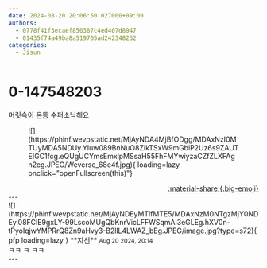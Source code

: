 ```yaml
---
date: 2024-08-20 20:06:50.027000+09:00
authors:
  - 0778f41f3ecaef850387c4ed407d8947
  - 01435f74a49ba8a519705ad242348232
categories:
  - Jisun
---
```


# 0-147548203

<div class="post-container" markdown="1">
<div class="content-container md-sidebar__scrollwrap" markdown="1">

머릿속이 온통 수퍼소닉해요
<figure markdown="1">
![](https://phinf.wevpstatic.net/MjAyNDA4MjBfODgg/MDAxNzI0MTUyMDA5NDUy.Yluw089BnNuO8ZikTSxW9mGbiP2Uz6s9ZAUTEIGC1fcg.eQUgUCYmsEmxlpMSsaH55FhFMYwiyzaCZfZLXFAgn2cg.JPEG/Weverse_68e4f.jpg){ loading=lazy onclick="openFullscreen(this)"}
</figure>


</div>
</div>

<div style="text-align: right;" markdown="1">
<a href="https://weverse.io/fromis9/fanpost/0-147548203" style="text-align: right;">:material-share:{.big-emoji}</a>
</div>
---

<div class="comments-container md-sidebar__scrollwrap" markdown="1">
<div class="comment" markdown="1">
<div class='id-container' markdown="1">
![](https://phinf.wevpstatic.net/MjAyNDEyMTlfMTE5/MDAxNzM0NTgzMjY0NDEy.08FClE9gxLY-99LscoMUgQbKnrVicLFFWSqmAi3eGLEg.hXV0n-tPyoIqjwYMPRrQ8Zn9aHvy3-B2llL4LWAZ_bEg.JPEG/image.jpg?type=s72){ pfp loading=lazy }
**<span class="artist">지선</span>** <small>Aug 20 2024, 20:14</small><br>
</div>
<div class='comment-body' markdown="1">
ㅋㅋ ㅋ ㅋㅋ
</div>
</div>
</div>
---
